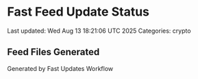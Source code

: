 # Fast Feed Update Status
Last updated: Wed Aug 13 18:21:06 UTC 2025
Categories: crypto

## Feed Files Generated

Generated by Fast Updates Workflow
